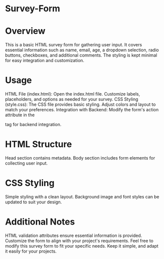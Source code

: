 # Survey-Form

# Overview
This is a basic HTML survey form for gathering user input. It covers essential information such as name, email, age, a dropdown selection, radio buttons, checkboxes, and additional comments. The styling is kept minimal for easy integration and customization.

# Usage
HTML File (index.html):
Open the index.html file.
Customize labels, placeholders, and options as needed for your survey.
CSS Styling (style.css):
The CSS file provides basic styling.
Adjust colors and layout to match your preferences.
Integration with Backend:
Modify the form's action attribute in the <form> tag for backend integration.

# HTML Structure
Head section contains metadata.
Body section includes form elements for collecting user input.

# CSS Styling
Simple styling with a clean layout.
Background image and font styles can be updated to suit your design.

# Additional Notes
HTML validation attributes ensure essential information is provided.
Customize the form to align with your project's requirements.
Feel free to modify this survey form to fit your specific needs. Keep it simple, and adapt it easily for your projects.
